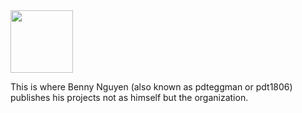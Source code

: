 <img src="https://bnmp-inc.github.io/img/BNMP.svg" width="100px" style="text-align: center">

This is where Benny Nguyen (also known as pdteggman or pdt1806) publishes his projects not as himself but the organization.
